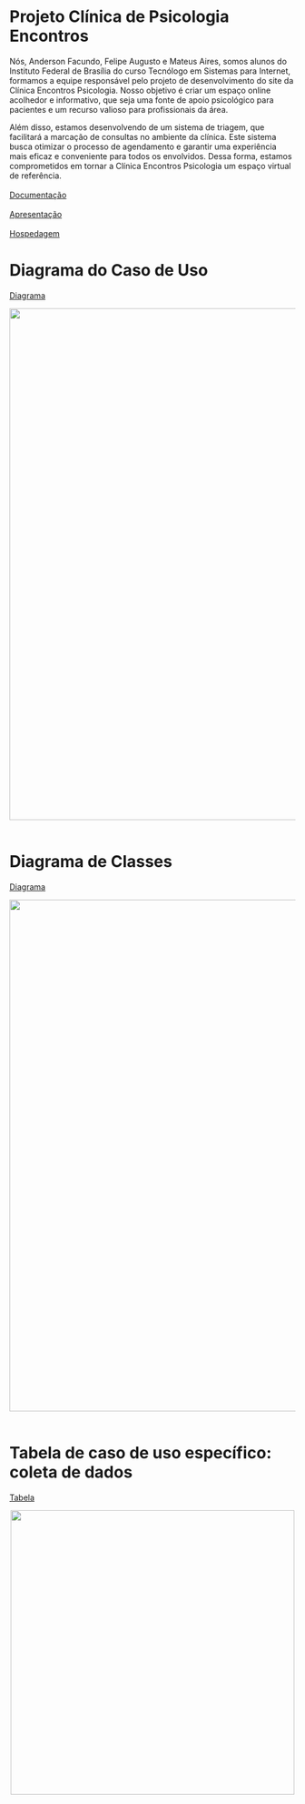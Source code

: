 # Projeto Clínica de Psicologia Encontros
Nós, Anderson Facundo, Felipe Augusto e Mateus Aires, somos alunos do Instituto Federal de Brasília do curso Tecnólogo em Sistemas para Internet, formamos a equipe responsável pelo projeto de desenvolvimento do site da Clínica Encontros Psicologia. Nosso objetivo é criar um espaço online acolhedor e informativo, que seja uma fonte de apoio psicológico para pacientes e um recurso valioso para profissionais da área.

Além disso, estamos desenvolvendo de um sistema de triagem, que facilitará a marcação de consultas no ambiente da clínica. Este sistema busca otimizar o processo de agendamento e garantir uma experiência mais eficaz e conveniente para todos os envolvidos. Dessa forma, estamos comprometidos em tornar a Clínica Encontros Psicologia um espaço virtual de referência.
<br>
<br>
[Documentação](https://docs.google.com/document/d/1nJHjfoPiTwUTOmsQj7v6Wyhj5uKC_Hik7XbtENvbba4/edit?usp=sharing)
<br>
<br>
[Apresentação](https://www.canva.com/design/DAFwy9pj8vQ/zjveoQ4cudwYAwI2aPJFtw/edit?utm_content=DAFwy9pj8vQ&utm_campaign=designshare&utm_medium=link2&utm_source=sharebutton)
<br>
<br>
[Hospedagem](https://mateuaires.github.io/ProjetoFinal/#)

# Diagrama do Caso de Uso
[Diagrama](https://lucid.app/lucidchart/86063e43-abce-4347-8711-ff587eb168d4/edit?invitationId=inv_7785901f-4d76-475c-bbe6-4cd5a99ab6ea&page=0_0#)

<div align="center">
  <img src="https://user-images.githubusercontent.com/137817410/283873976-2f235c79-41e2-489e-ae27-5864529541bb.png" width="900px"/>
</div>

<br>

# Diagrama de Classes
[Diagrama](https://lucid.app/lucidchart/cac86bf2-eae5-4fa2-abea-271981ab3d5a/edit?invitationId=inv_10260c62-3833-4b1b-bf01-743917529ddb&page=0_0#)

<div align="center">
  <img src="https://private-user-images.githubusercontent.com/137817410/286591400-2d287482-66bc-43ce-be2c-54ff45f746cd.png?jwt=eyJhbGciOiJIUzI1NiIsInR5cCI6IkpXVCJ9.eyJpc3MiOiJnaXRodWIuY29tIiwiYXVkIjoicmF3LmdpdGh1YnVzZXJjb250ZW50LmNvbSIsImtleSI6ImtleTEiLCJleHAiOjE3MDE3OTk5NjUsIm5iZiI6MTcwMTc5OTY2NSwicGF0aCI6Ii8xMzc4MTc0MTAvMjg2NTkxNDAwLTJkMjg3NDgyLTY2YmMtNDNjZS1iZTJjLTU0ZmY0NWY3NDZjZC5wbmc_WC1BbXotQWxnb3JpdGhtPUFXUzQtSE1BQy1TSEEyNTYmWC1BbXotQ3JlZGVudGlhbD1BS0lBSVdOSllBWDRDU1ZFSDUzQSUyRjIwMjMxMjA1JTJGdXMtZWFzdC0xJTJGczMlMkZhd3M0X3JlcXVlc3QmWC1BbXotRGF0ZT0yMDIzMTIwNVQxODA3NDVaJlgtQW16LUV4cGlyZXM9MzAwJlgtQW16LVNpZ25hdHVyZT0yZGJkM2M1Mjc2MTRhMGIyZmIxMjRiYjQ0OWU4MDk3NjAzNTdmYWE3ZWZiZDY4MWU3MjQ5ZDU3ZWI0YjRlNDE5JlgtQW16LVNpZ25lZEhlYWRlcnM9aG9zdCZhY3Rvcl9pZD0wJmtleV9pZD0wJnJlcG9faWQ9MCJ9.Fxl3gTB-7cLBg5tj7SXJF9giMzG1qkUlSMb7c1jTtuQ" width="900px"/>
</div>

<br>

# Tabela de caso de uso específico: coleta de dados
[Tabela](https://docs.google.com/document/d/1VjHnzXunMZ1P3ColXXCZ8EX083d5y-71LdPKLM8u5XQ/edit?usp=sharing)

<div align="center">
<img src="https://user-images.githubusercontent.com/137817410/283873269-00ea3831-ef1d-4fba-80af-b31adc712c2d.png" width="500px"/>
</div>
